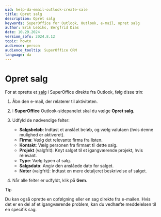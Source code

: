 ```yaml
---
uid: help-da-email-outlook-create-sale
title: Opret salg
description: Opret salg
keywords: SuperOffice for Outlook, Outlook, e-mail, opret salg
author: Erik Lebiko, Bergfrid Dias
date: 10.29.2024
version_sofo: 2024.8.12
topic: howto
audience: person
audience_tooltip: SuperOffice CRM
language: da
---
```


# Opret salg

For at oprette et [salg][1] i SuperOffice direkte fra Outlook, følg disse trin:

1. Åbn den e-mail, der relaterer til aktiviteten.

1. I **SuperOffice** Outlook-sidepanelet skal du vælge **Opret salg**.

1. Udfyld de nødvendige felter:

    * **Salgsbeløb**: Indtast et anslået beløb, og vælg valutaen (hvis denne mulighed er aktiveret).
    * **Firma**: Vælg det relevante firma fra listen.
    * **Kontakt**: Vælg personen fra firmaet til dette salg.
    * **Projekt** (valgfrit): Knyt salget til et igangværende projekt, hvis relevant.
    * **Type**: Vælg typen af salg.
    * **Salgsdato**: Angiv den anslåede dato for salget.
    * **Noter** (valgfrit): Indtast en mere detaljeret beskrivelse af salget.

1. Når alle felter er udfyldt, klik på **Gem**.

> [!TIP]
> Du kan også oprette en opfølgning eller en sag direkte fra e-mailen. Hvis det er en del af et igangværende problem, kan du vedhæfte meddelelsen til en specifik sag.

<!-- Referenced links -->
[1]: ../../../sale/learn/create.md

<!-- Referenced images -->

